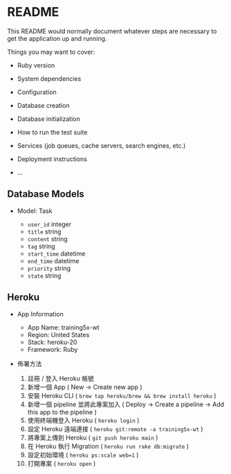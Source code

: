 # README

This README would normally document whatever steps are necessary to get the
application up and running.

Things you may want to cover:

* Ruby version

* System dependencies

* Configuration

* Database creation

* Database initialization

* How to run the test suite

* Services (job queues, cache servers, search engines, etc.)

* Deployment instructions

* ...

## Database Models

* Model: Task

	- `user_id` integer
	- `title` string
	- `content` string
	- `tag` string
	- `start_time` datetime
	- `end_time` datetime
	- `priority` string
	- `state` string

## Heroku

* App Information

	- App Name: training5x-wt
	- Region: United States
	- Stack: heroku-20
	- Framework: Ruby

* 佈署方法

	1. 註冊 / 登入 Heroku 帳號
	2. 新增一個 App ( New -> Create new app )
	3. 安裝 Heroku CLI ( `brew tap heroku/brew && brew install heroku` )
	4. 新增一個 pipeline 並將此專案加入 ( Deploy -> Create a pipeline -> Add this app to the pipeline )
	5. 使用終端機登入 Heroku ( `heroku login` )
	6. 設定 Heroku 遠端連接 ( `heroku git:remote -a training5x-wt` )
	7. 將專案上傳到 Heroku ( `git push heroku main` )
	8. 在 Heroku 執行 Migration ( `heroku run rake db:migrate` )
	9. 設定初始環境 ( `heroku ps:scale web=1` )
	10. 打開專案 ( `heroku open` )
